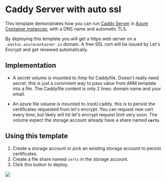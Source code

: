 # Caddy Server with auto ssl

This template demonstrates how you can run [Caddy Server](https://caddyserver.com/) in [Azure Container Instances](https://docs.microsoft.com/en-us/azure/container-instances/), with a DNS name and automatic TLS.

By deploying this template you will get a https web server on a `.eastus.azurecontainer.io` domain. A free SSL cert will be issued by Let's Encrypt and get renewed automatically.

## Implementation

* A secret volume is mounted to /tmp for Caddyfile. Doesn't really need secret, this is just a convinient way to pass value from ARM template into a file. The Caddyfile content is only 2 lines: domain name and your email.

* An azure file volume is mounted to /root/.caddy. this is to persist the certificates requested from let's encrypt. You can request new cert every time, but likely will hit let's encrypt request limit very soon. The volume expect the storage account already have a share named **`certs`**

## Using this template

1. Create a storage account or pick an existing storage account to persist certificates.
2. Create a file share named `certs` in the storage account.
3. Click this button to deploy.

<a href="https://portal.azure.com/#create/Microsoft.Template/uri/https%3A%2F%2Fraw.githubusercontent.com%2Fyangl900%2Fazure-aci-samples%2Fmaster%2Fcaddyserver-autossl%2Fdeploy.json" target="_blank">
    <img src="http://azuredeploy.net/deploybutton.png"/>
</a>
